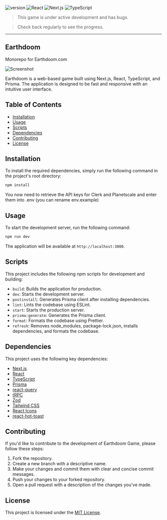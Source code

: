 ![version](https://img.shields.io/badge/version-0.1.9-blue)
![React](https://img.shields.io/badge/React-18.2.0-success)
![Next.js](https://img.shields.io/badge/Next.js-13.3.0-success)
![TypeScript](https://img.shields.io/badge/TypeScript-5.0.4-success)

> This game is under active development and has bugs. 

> Check back regularly to see the progress.

* * *

## Earthdoom

Monorepo for Earthdoom.com

<img src="https://user-images.githubusercontent.com/45217974/232975051-79875585-ba7b-4742-a328-0556d9eca77e.png" alt="Screenshot" />

Earthdoom is a web-based game built using Next.js, React, TypeScript, and Prisma. The application is designed to be fast and responsive with an intuitive user interface.

## Table of Contents

- [Installation](#installation)
- [Usage](#usage)
- [Scripts](#scripts)
- [Dependencies](#dependencies)
- [Contributing](#contributing)
- [License](#license)

## Installation

To install the required dependencies, simply run the following command in the project's root directory:

```bash
npm install
```

You now need to retrieve the API keys for Clerk and Planetscale and enter them into .env (you can rename  env.example)

## Usage

To start the development server, run the following command:

```bash
npm run dev
```

The application will be available at `http://localhost:3000`.

## Scripts

This project includes the following npm scripts for development and building:

- `build`: Builds the application for production.
- `dev`: Starts the development server.
- `postinstall`: Generates Prisma client after installing dependencies.
- `lint`: Lints the codebase using ESLint.
- `start`: Starts the production server.
- `prisma:generate`: Generates the Prisma client.
- `format`: Formats the codebase using Prettier.
- `refresh`: Removes node_modules, package-lock.json, installs dependencies, and formats the codebase.

## Dependencies

This project uses the following key dependencies:

- [Next.js](https://nextjs.org/)
- [React](https://reactjs.org/)
- [TypeScript](https://www.typescriptlang.org/)
- [Prisma](https://www.prisma.io/)
- [react-query](https://react-query.tanstack.com/)
- [tRPC](https://trpc.io/)
- [Zod](https://github.com/colinhacks/zod)
- [Tailwind CSS](https://tailwindcss.com/)
- [React Icons](https://react-icons.github.io/react-icons/)
- [react-hot-toast](https://react-hot-toast.com/)

## Contributing

If you'd like to contribute to the development of Earthdoom Game, please follow these steps:

1. Fork the repository.
2. Create a new branch with a descriptive name.
3. Make your changes and commit them with clear and concise commit messages.
4. Push your changes to your forked repository.
5. Open a pull request with a description of the changes you've made.

## License

This project is licensed under the [MIT License](LICENSE).
